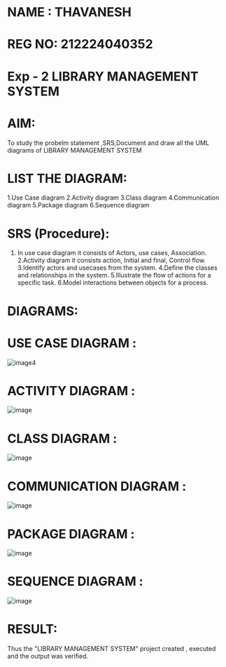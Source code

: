 # NAME : THAVANESH

# REG NO: 212224040352

# Exp - 2 LIBRARY MANAGEMENT SYSTEM

# AIM:
To study the probelm statement ,SRS,Document and draw all the UML diagrams of LIBRARY MANAGEMENT SYSTEM

# LIST THE DIAGRAM:

1.Use Case diagram
2.Activity diagram
3.Class diagram
4.Communication diagram
5.Package diagram
6.Sequence diagram

# SRS (Procedure):

1. In use case diagram it consists of Actors, use cases, Association.
2.Activity diagram it consists action, Initial and final, Control flow.
3.Identify actors and usecases from the system.
4.Define the classes and relationships in the system.
5.Illustrate the flow of actions for a specific task.
6.Model interactions between objects for a process.

# DIAGRAMS:

# USE CASE DIAGRAM :

![image](https://github.com/user-attachments/assets/328b8eef-9c96-4c98-ac96-2a7c023b6f67)4

# ACTIVITY DIAGRAM :

![image](https://github.com/user-attachments/assets/56f4a119-4fa1-443e-9220-cb5e039fb6b8)

# CLASS DIAGRAM :

![image](https://github.com/user-attachments/assets/4f10a8f0-35b8-43e9-bc29-c6a3ba5c6e03)

# COMMUNICATION DIAGRAM :

![image](https://github.com/user-attachments/assets/a8cb3b48-653a-4948-adb7-2aa5f3ad608a)

# PACKAGE DIAGRAM :

![image](https://github.com/user-attachments/assets/b5dbe04e-3363-431d-8426-567d073f1eda)

# SEQUENCE DIAGRAM :

![image](https://github.com/user-attachments/assets/be3eaa58-8fbd-426e-871f-721456a6ac2f)


# RESULT:

Thus the "LIBRARY MANAGEMENT SYSTEM" project created , executed and the output was verified.
